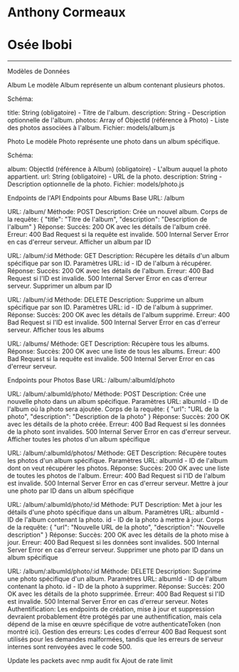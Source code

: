 # Anthony Cormeaux
# Osée Ibobi

___

Modèles de Données

Album
Le modèle Album représente un album contenant plusieurs photos.

Schéma:

title: String (obligatoire) - Titre de l'album.
description: String - Description optionnelle de l'album.
photos: Array of ObjectId (référence à Photo) - Liste des photos associées à l'album.
Fichier: models/album.js

Photo
Le modèle Photo représente une photo dans un album spécifique.

Schéma:

album: ObjectId (référence à Album) (obligatoire) - L'album auquel la photo appartient.
url: String (obligatoire) - URL de la photo.
description: String - Description optionnelle de la photo.
Fichier: models/photo.js

Endpoints de l'API
Endpoints pour Albums
Base URL: /album

URL: /album/
Méthode: POST
Description: Crée un nouvel album.
Corps de la requête: { "title": "Titre de l'album", "description": "Description de l'album" }
Réponse:
Succès: 200 OK avec les détails de l'album créé.
Erreur: 400 Bad Request si la requête est invalide. 500 Internal Server Error en cas d'erreur serveur.
Afficher un album par ID

URL: /album/:id
Méthode: GET
Description: Récupère les détails d'un album spécifique par son ID.
Paramètres URL: id - ID de l'album à récupérer.
Réponse:
Succès: 200 OK avec les détails de l'album.
Erreur: 400 Bad Request si l'ID est invalide. 500 Internal Server Error en cas d'erreur serveur.
Supprimer un album par ID

URL: /album/:id
Méthode: DELETE
Description: Supprime un album spécifique par son ID.
Paramètres URL: id - ID de l'album à supprimer.
Réponse:
Succès: 200 OK avec les détails de l'album supprimé.
Erreur: 400 Bad Request si l'ID est invalide. 500 Internal Server Error en cas d'erreur serveur.
Afficher tous les albums

URL: /albums/
Méthode: GET
Description: Récupère tous les albums.
Réponse:
Succès: 200 OK avec une liste de tous les albums.
Erreur: 400 Bad Request si la requête est invalide. 500 Internal Server Error en cas d'erreur serveur.

Endpoints pour Photos
Base URL: /album/:albumId/photo

URL: /album/:albumId/photo/
Méthode: POST
Description: Crée une nouvelle photo dans un album spécifique.
Paramètres URL: albumId - ID de l'album où la photo sera ajoutée.
Corps de la requête: { "url": "URL de la photo", "description": "Description de la photo" }
Réponse:
Succès: 200 OK avec les détails de la photo créée.
Erreur: 400 Bad Request si les données de la photo sont invalides. 500 Internal Server Error en cas d'erreur serveur.
Afficher toutes les photos d'un album spécifique

URL: /album/:albumId/photos/
Méthode: GET
Description: Récupère toutes les photos d'un album spécifique.
Paramètres URL: albumId - ID de l'album dont on veut récupérer les photos.
Réponse:
Succès: 200 OK avec une liste de toutes les photos de l'album.
Erreur: 400 Bad Request si l'ID de l'album est invalide. 500 Internal Server Error en cas d'erreur serveur.
Mettre à jour une photo par ID dans un album spécifique

URL: /album/:albumId/photo/:id
Méthode: PUT
Description: Met à jour les détails d'une photo spécifique dans un album.
Paramètres URL:
albumId - ID de l'album contenant la photo.
id - ID de la photo à mettre à jour.
Corps de la requête: { "url": "Nouvelle URL de la photo", "description": "Nouvelle description" }
Réponse:
Succès: 200 OK avec les détails de la photo mise à jour.
Erreur: 400 Bad Request si les données sont invalides. 500 Internal Server Error en cas d'erreur serveur.
Supprimer une photo par ID dans un album spécifique

URL: /album/:albumId/photo/:id
Méthode: DELETE
Description: Supprime une photo spécifique d'un album.
Paramètres URL:
albumId - ID de l'album contenant la photo.
id - ID de la photo à supprimer.
Réponse:
Succès: 200 OK avec les détails de la photo supprimée.
Erreur: 400 Bad Request si l'ID est invalide. 500 Internal Server Error en cas d'erreur serveur.
Notes
Authentification: Les endpoints de création, mise à jour et suppression devraient probablement être protégés par une authentification, mais cela dépend de la mise en œuvre spécifique de votre authenticateToken (non montré ici).
Gestion des erreurs: Les codes d'erreur 400 Bad Request sont utilisés pour les demandes malformées, tandis que les erreurs de serveur internes sont renvoyées avec le code 500.

Update les packets avec nmp audit fix
Ajout de rate limit